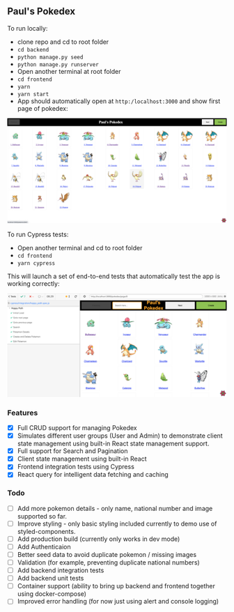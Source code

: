 ## Paul's Pokedex

To run locally:

- clone repo and cd to root folder
- `cd backend`
- `python manage.py seed`
- `python manage.py runserver`
- Open another terminal at root folder
- `cd frontend`
- `yarn`
- `yarn start`
- App should automatically open at `http:/localhost:3000` and show first page of
  pokedex:

![App Screenshot](./docs/images/app-screenshot.png)

To run Cypress tests:

- Open another terminal and cd to root folder
- `cd frontend`
- `yarn cypress`

This will launch a set of end-to-end tests that automatically test the app is
working correctly:

![Cypress Screenshot](./docs/images/cypress-screenshot.png)

### Features

- [x] Full CRUD support for managing Pokedex
- [x] Simulates different user groups (User and Admin) to demonstrate client
      state management using built-in React state management support.
- [x] Full support for Search and Pagination
- [x] Client state management using built-in React
- [x] Frontend integration tests using Cypress
- [x] React query for intelligent data fetching and caching

### Todo

- [ ] Add more pokemon details - only name, national number and image supported
      so far.
- [ ] Improve styling - only basic styling included currently to demo use of
      styled-components.
- [ ] Add production build (currently only works in dev mode)
- [ ] Add Authenticaion
- [ ] Better seed data to avoid duplicate pokemon / missing images
- [ ] Validation (for example, preventing duplicate national numbers)
- [ ] Add backend integration tests
- [ ] Add backend unit tests
- [ ] Container support (ability to bring up backend and frontend together using
      docker-compose)
- [ ] Improved error handling (for now just using alert and console logging)

